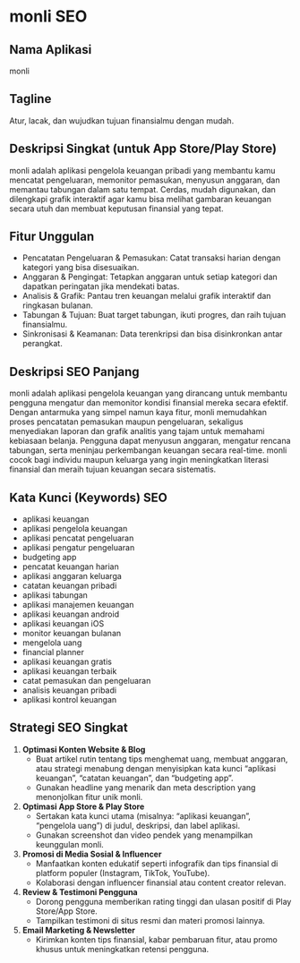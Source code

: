 # monli SEO

## Nama Aplikasi
monli

## Tagline
Atur, lacak, dan wujudkan tujuan finansialmu dengan mudah.

## Deskripsi Singkat (untuk App Store/Play Store)
monli adalah aplikasi pengelola keuangan pribadi yang membantu kamu mencatat pengeluaran, memonitor pemasukan, menyusun anggaran, dan memantau tabungan dalam satu tempat. Cerdas, mudah digunakan, dan dilengkapi grafik interaktif agar kamu bisa melihat gambaran keuangan secara utuh dan membuat keputusan finansial yang tepat.

## Fitur Unggulan
- Pencatatan Pengeluaran & Pemasukan: Catat transaksi harian dengan kategori yang bisa disesuaikan.
- Anggaran & Pengingat: Tetapkan anggaran untuk setiap kategori dan dapatkan peringatan jika mendekati batas.
- Analisis & Grafik: Pantau tren keuangan melalui grafik interaktif dan ringkasan bulanan.
- Tabungan & Tujuan: Buat target tabungan, ikuti progres, dan raih tujuan finansialmu.
- Sinkronisasi & Keamanan: Data terenkripsi dan bisa disinkronkan antar perangkat.

## Deskripsi SEO Panjang
monli adalah aplikasi pengelola keuangan yang dirancang untuk membantu pengguna mengatur dan memonitor kondisi finansial mereka secara efektif. Dengan antarmuka yang simpel namun kaya fitur, monli memudahkan proses pencatatan pemasukan maupun pengeluaran, sekaligus menyediakan laporan dan grafik analitis yang tajam untuk memahami kebiasaan belanja. Pengguna dapat menyusun anggaran, mengatur rencana tabungan, serta meninjau perkembangan keuangan secara real-time. monli cocok bagi individu maupun keluarga yang ingin meningkatkan literasi finansial dan meraih tujuan keuangan secara sistematis.

## Kata Kunci (Keywords) SEO
- aplikasi keuangan
- aplikasi pengelola keuangan
- aplikasi pencatat pengeluaran
- aplikasi pengatur pengeluaran
- budgeting app
- pencatat keuangan harian
- aplikasi anggaran keluarga
- catatan keuangan pribadi
- aplikasi tabungan
- aplikasi manajemen keuangan
- aplikasi keuangan android
- aplikasi keuangan iOS
- monitor keuangan bulanan
- mengelola uang
- financial planner
- aplikasi keuangan gratis
- aplikasi keuangan terbaik
- catat pemasukan dan pengeluaran
- analisis keuangan pribadi
- aplikasi kontrol keuangan

## Strategi SEO Singkat
1. **Optimasi Konten Website & Blog**
   - Buat artikel rutin tentang tips menghemat uang, membuat anggaran, atau strategi menabung dengan menyisipkan kata kunci “aplikasi keuangan”, “catatan keuangan”, dan “budgeting app”.
   - Gunakan headline yang menarik dan meta description yang menonjolkan fitur unik monli.
2. **Optimasi App Store & Play Store**
   - Sertakan kata kunci utama (misalnya: “aplikasi keuangan”, “pengelola uang”) di judul, deskripsi, dan label aplikasi.
   - Gunakan screenshot dan video pendek yang menampilkan keunggulan monli.
3. **Promosi di Media Sosial & Influencer**
   - Manfaatkan konten edukatif seperti infografik dan tips finansial di platform populer (Instagram, TikTok, YouTube).
   - Kolaborasi dengan influencer finansial atau content creator relevan.
4. **Review & Testimoni Pengguna**
   - Dorong pengguna memberikan rating tinggi dan ulasan positif di Play Store/App Store.
   - Tampilkan testimoni di situs resmi dan materi promosi lainnya.
5. **Email Marketing & Newsletter**
   - Kirimkan konten tips finansial, kabar pembaruan fitur, atau promo khusus untuk meningkatkan retensi pengguna.
